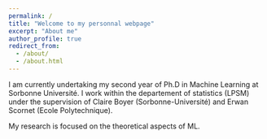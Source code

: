 ```yaml
---
permalink: /
title: "Welcome to my personnal webpage"
excerpt: "About me"
author_profile: true
redirect_from: 
  - /about/
  - /about.html
---
```



I am currently undertaking my second year of Ph.D in Machine Learning at Sorbonne Université. 
I work within the departement of statistics (LPSM) under the supervision of Claire Boyer (Sorbonne-Université) and Erwan Scornet (Ecole Polytechnique).

My research is focused on the theoretical aspects of ML.

